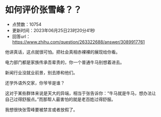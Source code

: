 # 如何评价张雪峰？？
- 点赞数：10754
- 更新时间：2023年06月25日23时20分41秒
- 回答url：https://www.zhihu.com/question/263322688/answer/3089917761
<body>
 <p data-pid="08VwyAzL">他讲真话，这点就很可怕。把社会真相赤裸裸的展现给你看。</p>
 <p data-pid="Qy65BMsi">电力部门都是家族传承吾辈责的，你一个普通牛马别想着进去。</p>
 <p data-pid="OiGSHzDr">新闻行业没就业前景，别去掺和他们。</p>
 <p data-pid="woBSUEVD">还学外语外交家，你爷爷是谁？</p>
 <p data-pid="LVmFDkf0">这对于某些群体来说是天大的异端，相当于张告诉你：“牛马就是牛马，想办法让自己过得舒服点。”而那帮人最害怕的就是老百姓过得舒服。</p>
 <p data-pid="SvvVwn4M">我想很快张雪峰要被禁言或者放假了。</p>
</body>